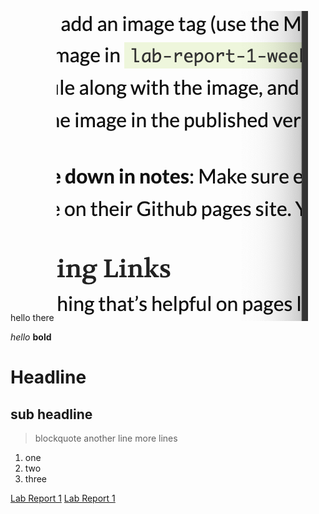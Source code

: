 hello there
![Image](/photos/screen.png)

*hello*
**bold**
# Headline
## sub headline

> blockquote 
> another line
> more lines

1. one
2. two 
3. three 

[Lab Report 1](lab-report-1-week-2.html)
[Lab Report 1](https://sofiegmerek.github.io/cse15l-lab-reports/lab-report-1-week-2.html)